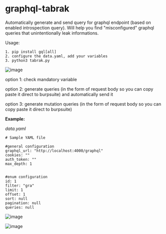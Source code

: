 # graphql-tabrak

Automatically generate and send query for graphql endpoint (based on enabled introspection query). Will help you find "misconfigured" graphql queries that unintentionally leak informations.



Usage:

```
1. pip install gql[all]
2. configure the data.yaml, add your variables
3. python3 tabrak.py
```
![image](https://github.com/user-attachments/assets/f93c6cd1-15ee-40a9-859f-b01296d04d92)

option 1: check mandatory variable

option 2: generate queries (in the form of request body so you can copy paste it direct to burpsuite) and automatically send it

option 3: generate mutation queries (in the form of request body so you can copy paste it direct to burpsuite)



**Example:**

*data.yaml*
```
# Sample YAML file

#general configuration
graphql_url: "http://localhost:4000/graphql"
cookies: ""
auth_token: ""
max_depth: 1


#enum configuration
id: 1
filter: "gra"
limit: 1
offset: 1
sort: null
pagination: null
queries: null
```
![image](https://github.com/user-attachments/assets/5b9acd5e-9b84-48b0-8a75-60e59bd6842c)

![image](https://github.com/user-attachments/assets/bd44af12-0aad-4488-995b-d110db1a0396)




